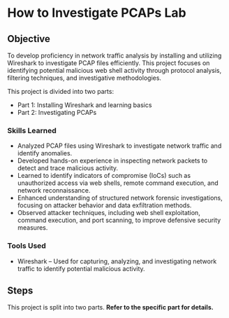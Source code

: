 # How to Investigate PCAPs Lab

## Objective

To develop proficiency in network traffic analysis by installing and utilizing Wireshark to investigate PCAP files efficiently. This project focuses on identifying potential malicious web shell activity through protocol analysis, filtering techniques, and investigative methodologies.

This project is divided into two parts:
- Part 1: Installing Wireshark and learning basics
- Part 2: Investigating PCAPs

### Skills Learned

- Analyzed PCAP files using Wireshark to investigate network traffic and identify anomalies.
- Developed hands-on experience in inspecting network packets to detect and trace malicious activity.
- Learned to identify indicators of compromise (IoCs) such as unauthorized access via web shells, remote command execution, and network reconnaissance.
- Enhanced understanding of structured network forensic investigations, focusing on attacker behavior and data exfiltration methods.
- Observed attacker techniques, including web shell exploitation, command execution, and port scanning, to improve defensive security measures.

### Tools Used

- Wireshark – Used for capturing, analyzing, and investigating network traffic to identify potential malicious activity.

## Steps

This project is split into two parts. **Refer to the specific part for details.**
